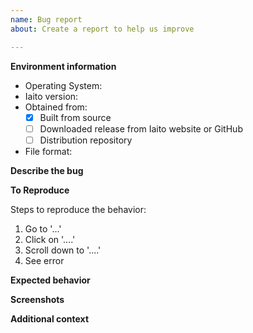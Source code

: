 ```yaml
---
name: Bug report
about: Create a report to help us improve

---
```


**Environment information**
* Operating System:
* Iaito version:
* Obtained from:
  - [x] Built from source
  - [ ] Downloaded release from Iaito website or GitHub
  - [ ] Distribution repository
* File format:

**Describe the bug**

<!-- A clear and concise description of what the bug is. -->

**To Reproduce**

Steps to reproduce the behavior:
1. Go to '...'
2. Click on '....'
3. Scroll down to '....'
4. See error

**Expected behavior**

<!-- A clear and concise description of what you expected to happen. -->


**Screenshots**

<!-- If applicable, add screenshots to help explain your problem. -->


**Additional context**

<!-- Add any other context about the problem here. -->
